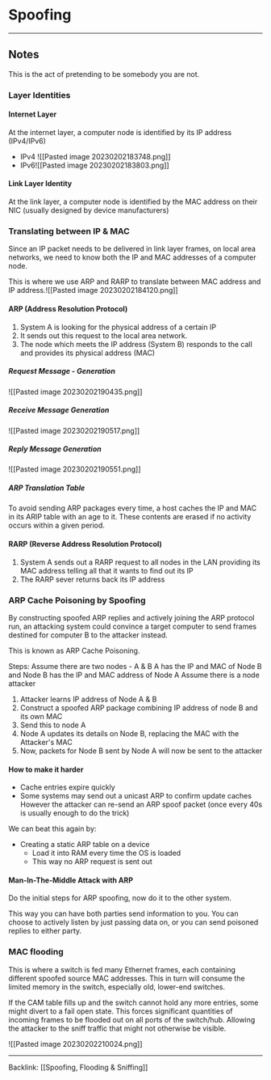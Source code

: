 # Spoofing
---
## Notes

This is the act of pretending to be somebody you are not.

### Layer Identities
#### Internet Layer
At the internet layer, a computer node is identified by its IP address (IPv4/IPv6)
- IPv4 ![[Pasted image 20230202183748.png]]
- IPv6![[Pasted image 20230202183803.png]]
#### Link Layer Identity
At the link layer, a computer node is identified by the MAC address on their NIC (usually designed by device manufacturers)

### Translating between IP & MAC

Since an IP packet needs to be delivered in link layer frames, on local area networks, we need to know both the IP and MAC addresses of a computer node.

This is where we use ARP and RARP to translate between MAC address and IP address.![[Pasted image 20230202184120.png]]
#### ARP (Address Resolution Protocol)

1. System A is looking for the physical address of a certain IP
2. It sends out this request to the local area network.
3. The node which meets the IP address (System B) responds to the call and provides its physical address (MAC)

##### Request Message - Generation
![[Pasted image 20230202190435.png]]

##### Receive Message Generation
![[Pasted image 20230202190517.png]]

##### Reply Message Generation
![[Pasted image 20230202190551.png]]


##### ARP Translation Table
To avoid sending ARP packages every time, a host caches the IP and MAC in its ARIP table with an age to it. These contents are erased if no activity occurs within a given period.


#### RARP (Reverse Address Resolution Protocol)

1. System A sends out a RARP request to all nodes in the LAN providing its MAC address telling all that it wants to find out its IP
2. The RARP sever returns back its IP address


### ARP Cache Poisoning by Spoofing

By constructing spoofed ARP replies and actively joining the ARP protocol run, an attacking system could convince a target computer to send frames destined for computer B to the attacker instead.

This is known as ARP Cache Poisoning.

Steps:
Assume there are two nodes - A & B
A has the IP and MAC of Node B and Node B has the IP and MAC address of Node A
Assume there is a node attacker
1. Attacker learns IP address of Node A & B
2. Construct a spoofed ARP package combining IP address of node B and its own MAC
3. Send this to node A
4. Node A updates its details on Node B, replacing the MAC with the Attacker's MAC
5. Now, packets for Node B sent by Node A will now be sent to the attacker

#### How to make it harder

- Cache entries expire quickly
- Some systems may send out a unicast ARP to confirm update caches
However the attacker can re-send an ARP spoof packet (once every 40s is usually enough to do the trick)

We can beat this again by:
- Creating a static ARP table on a device
	- Load it into RAM every time the OS is loaded
	- This way no ARP request is sent out


#### Man-In-The-Middle Attack with ARP
Do the initial steps for ARP spoofing, now do it to the other system.

This way you can have both parties send information to you. 
You can choose to actively listen by just passing data on, or you can send poisoned replies to either party.


### MAC flooding
This is where a switch is fed many Ethernet frames, each containing different spoofed source MAC addresses.
This in turn will consume the limited memory in the switch, especially old, lower-end switches.

If the CAM table fills up and the switch cannot hold any more entries, some might divert to a fail open state. This forces significant quantities of incoming frames to be flooded out on all ports of the switch/hub. Allowing the attacker to the sniff traffic that might not otherwise be visible.

![[Pasted image 20230202210024.png]]



---
Backlink: [[Spoofing, Flooding & Sniffing]]